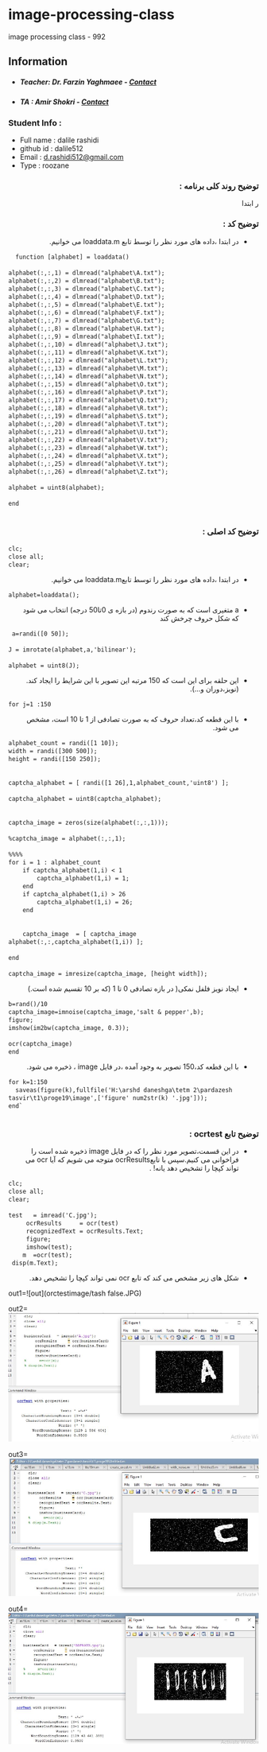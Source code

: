 # image-processing-class
image processing class - 992

## Information
* ##### Teacher: Dr. Farzin Yaghmaee - [Contact](mailto:f_yaghmaee@semnan.ac.ir)
* ##### TA : Amir Shokri - [Contact](mailto:amirshokri@semnan.ac.ir)

### Student Info :
* Full name : dalile rashidi
* github id : dalile512
* Email : d.rashidi512@gmail.com
* Type : roozane



<div dir ="rtl">

 ###  توضیح روند کلی برنامه :<br/>

  
   ر ابتدا
</div>
  
<div dir ="rtl">

###   توضیح کد :<br/>
  
  *   در ابتدا ،داده های مورد نظر را  توسط تابع loaddata.m می خوانیم.<br/>
     
   
</div>
  
 
  
  
    
  ```
    function [alphabet] = loaddata()    
  
alphabet(:,:,1) = dlmread("alphabet\A.txt");
alphabet(:,:,2) = dlmread("alphabet\B.txt");
alphabet(:,:,3) = dlmread("alphabet\C.txt");
alphabet(:,:,4) = dlmread("alphabet\D.txt");
alphabet(:,:,5) = dlmread("alphabet\E.txt");
alphabet(:,:,6) = dlmread("alphabet\F.txt");
alphabet(:,:,7) = dlmread("alphabet\G.txt");
alphabet(:,:,8) = dlmread("alphabet\H.txt");
alphabet(:,:,9) = dlmread("alphabet\I.txt");
alphabet(:,:,10) = dlmread("alphabet\J.txt");
alphabet(:,:,11) = dlmread("alphabet\K.txt");
alphabet(:,:,12) = dlmread("alphabet\L.txt");
alphabet(:,:,13) = dlmread("alphabet\M.txt");
alphabet(:,:,14) = dlmread("alphabet\N.txt");
alphabet(:,:,15) = dlmread("alphabet\O.txt");
alphabet(:,:,16) = dlmread("alphabet\P.txt");
alphabet(:,:,17) = dlmread("alphabet\Q.txt");
alphabet(:,:,18) = dlmread("alphabet\R.txt");
alphabet(:,:,19) = dlmread("alphabet\S.txt");
alphabet(:,:,20) = dlmread("alphabet\T.txt");
alphabet(:,:,21) = dlmread("alphabet\U.txt");
alphabet(:,:,22) = dlmread("alphabet\V.txt");
alphabet(:,:,23) = dlmread("alphabet\W.txt");
alphabet(:,:,24) = dlmread("alphabet\X.txt");
alphabet(:,:,25) = dlmread("alphabet\Y.txt");
alphabet(:,:,26) = dlmread("alphabet\Z.txt");
   
 alphabet = uint8(alphabet);
     
  end
    
   ```
   
   
  <div dir ="rtl">

###   توضیح کد اصلی :<br/>
  
  
   
</div>
    
    
   ```
  clc;
  close all;
  clear;
   ```
   
   
   
   <div dir ="rtl">

  * در ابتدا ،داده های مورد نظر را  توسط تابعloaddata.m می خوانیم.<br/>
     
   
</div>
   
   ```
  alphabet=loaddata();
 ```
 
  <div dir ="rtl">

  * a متغیری است که به صورت رندوم (در بازه ی 0تا50 درجه) انتخاب می شود که شکل حروف چرخش کند <br/>
     
   
</div>
 
 ```
  a=randi([0 50]);
   
 J = imrotate(alphabet,a,'bilinear');

alphabet = uint8(J);

```

 <div dir ="rtl">

*  این حلقه برای این است که 150 مرتبه این تصویر با این شرایط را ایجاد کند. (نویز،دوران و...).<br/>
     
  
</div>

```
for j=1 :150
```

     
 <div dir ="rtl">
 
*   با این قطعه کد،تعداد حروف که به صورت تصادفی از 1 تا 10 است،  مشخص می شود. <br/>

</div>


```
alphabet_count = randi([1 10]);
width = randi([300 500]);
height = randi([150 250]);
     

captcha_alphabet = [ randi([1 26],1,alphabet_count,'uint8') ];

captcha_alphabet = uint8(captcha_alphabet);


captcha_image = zeros(size(alphabet(:,:,1)));

%captcha_image = alphabet(:,:,1);

%%%%
for i = 1 : alphabet_count
    if captcha_alphabet(1,i) < 1
        captcha_alphabet(1,i) = 1;
    end
    if captcha_alphabet(1,i) > 26
        captcha_alphabet(1,i) = 26;
    end
    
    
	captcha_image  = [ captcha_image alphabet(:,:,captcha_alphabet(1,i)) ];
    
end

captcha_image = imresize(captcha_image, [height width]);

```

     
 <div dir ="rtl">
 
*   ایجاد نویز فلفل نمکی( در بازه تصادفی 0 تا 1 (که بر 10 تقسیم شده است.) <br/>

</div>


```
b=rand()/10
captcha_image=imnoise(captcha_image,'salt & pepper',b);
figure;
imshow(im2bw(captcha_image, 0.3));

ocr(captcha_image)
end

```

     
 <div dir ="rtl">
 
*   با این قطعه کد،150 تصویر به وجود آمده ،در فایل image ، ذخیره می شود. <br/>

</div>


  ```
for k=1:150
    saveas(figure(k),fullfile('H:\arshd daneshga\tetm 2\pardazesh tasvir\t1\proge19\image',['figure' num2str(k) '.jpg']));
end`
    
  ```
    
    
    
           
 
    
  <div dir ="rtl">
  
   ###   توضیح تابع ocrtest :<br/>
  
</div>

<div dir ="rtl">
 
*   در این قسمت،تصویر مورد نظر را که در فایل image ذخیره شده است را فراخوانی می کنیم.سپس با تابعocrResults متوجه می شویم که آیا ocr می تواند   کپچا را تشخیص دهد یانه! . <br/>

</div>



```
clc;
close all;
clear;

test   = imread('C.jpg');
     ocrResults     = ocr(test)
     recognizedText = ocrResults.Text;
     figure;
     imshow(test);
    m  =ocr(test);
 disp(m.Text);

```


<div dir ="rtl">
 
*  شکل های  زیر  مشخص می کند که تابع ocr نمی تواند کپچا را تشخیص دهد. <br/>

</div>
    
    

out1=![out](orctestimage/tash false.JPG)

out2=![out](orctestimage/ta.JPG)

out3=![out](orctestimage/tc.JPG )

out4=![out](orctestimage/t2.JPG)


